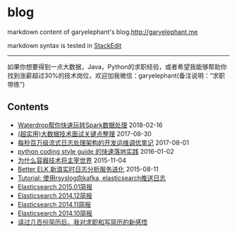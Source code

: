 blog
====

markdown content of garyelephant's blog.http://garyelephant.me

markdown syntax is tested in [StackEdit](https://stackedit.io/)


---

如果你想要得到一点大数据，Java，Python的求职经验，或者希望我能够帮助你找到涨薪超过30%的技术岗位，欢迎加我微信：garyelephant(备注说明：“求职带练”)


Contents
---
* [Waterdrop帮你快速玩转Spark数据处理](./waterdrop-release.md) 2018-02-16
* [(超实用)大数据技术面试关键点整理](./notes/bigdata_stack.md) 2017-08-30
* [每秒百万级流式日志处理架构的开发运维调优笔记]() 2017-08-01
* [python coding style guide 的快速落地实践](./python_coding_style_guide_practice.md) 2016-01-02
* [为什么容器技术将主宰世界](./container_will_rule_the_world.md) 2015-11-04
* [Better ELK,新浪实时日志分析服务进化](./better_elk_in_sina.md) 2015-08-11
* [Tutorial: 使用rsyslog向kafka, elasticsearch推送日志](./power_rsyslog_with_kafka_es.md)
* [Elasticsearch 2015.01简报](./elasticsearch_brief.2015.01.md)
* [Elasticsearch 2014.12简报](./elasticsearch_brief.2014.12.md)
* [Elasticsearch 2014.11简报](./elasticsearch_brief.2014.11.md)
* [Elasticsearch 2014.10简报](./elasticsearch_brief.2014.10.md)
* [读过几百份简历后，我对求职和写简历的新感悟](./new_thoughts_of_career_and_resume.md)
